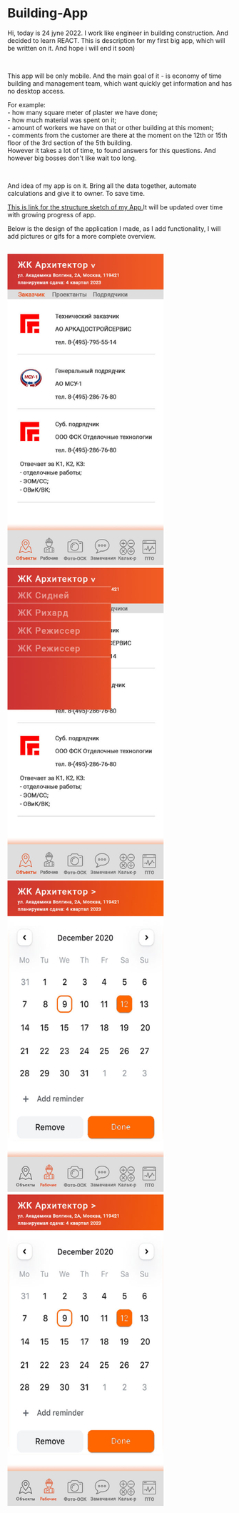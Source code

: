 # Building-App
<p>Hi, today is 24 jyne 2022. I work like engineer in building construction. And decided to learn REACT. This is description for my first big app, which will be written on it. And hope i will end it soon)</p>
<br>
<p>This app will be only mobile. And the main goal of it - is economy of time building and management team, which want quickly get information and has no desktop access.</p>
<p>For example:<br>
- how many square meter of plaster we have done;<br>
- how much material was spent on it; <br>
- amount of workers we have on that or other building at this moment; <br>
- comments from the customer are there at the moment on the 12th or 15th floor of the 3rd section of the 5th building.<br>
However it takes a lot of time, to found answers for this questions. And however big bosses don't like wait too long.
</p>
<br>
<p>And idea of my app is on it. Bring all the data together, automate calculations and give it to owner. To save time.</p>

<p><a href="https://www.taskade.com/d/W5ytyjhKvnSs3RVy">This is link for the structure sketch of my App.</a>It will be updated over time with growing progress of app.</p>

<p>Below is the design of the application I made, as I add functionality, I will add pictures or gifs for a more complete overview.</p>

<br>
<img src="./New template/Promo/Main.jpg" width="350px" alt="Main view">
<br>
<img src="./New template/Promo/Main 2.jpg" width="350px" alt="Dropdown menu. I think it chould be reworked, but has no idea now.">
<br>
<img src="./New template/Promo/Main 3.jpg" width="350px" alt="Summary of workers. Google API.">
<br>
<img src="./New template/Promo/Main 3.jpg" width="350px" alt="Summary of workers. Expanding table">